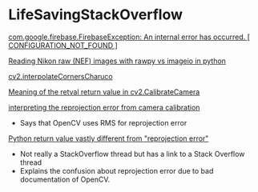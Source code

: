 # LifeSavingStackOverflow

[com.google.firebase.FirebaseException: An internal error has occurred. [ CONFIGURATION_NOT_FOUND ]](https://stackoverflow.com/questions/41124178/com-google-firebase-firebaseexception-an-internal-error-has-occurred-configu)

[Reading Nikon raw (NEF) images with rawpy vs imageio in python](https://stackoverflow.com/questions/60941891/reading-nikon-raw-nef-images-with-rawpy-vs-imageio-in-python)

[cv2.interpolateCornersCharuco](https://stackoverflow.com/questions/73829313/opencv-interpolatecornerscharuco-giving-bad-estimation-when-board-is-partially)

[Meaning of the retval return value in cv2.CalibrateCamera](https://stackoverflow.com/questions/29628445/meaning-of-the-retval-return-value-in-cv2-calibratecamera)

[interpreting the reprojection error from camera calibration](https://stackoverflow.com/questions/43878684/interpreting-the-reprojection-error-from-camera-calibration)
  - Says that OpenCV uses RMS for reprojection error

[Python return value vastly different from "reprojection error"](https://answers.opencv.org/question/216925/python-ret-value-vastly-different-from-reprojection-error/)
  - Not really a StackOverflow thread but has a link to a Stack Overflow thread
  - Explains the confusion about reprojection error due to bad documentation of OpenCV.
